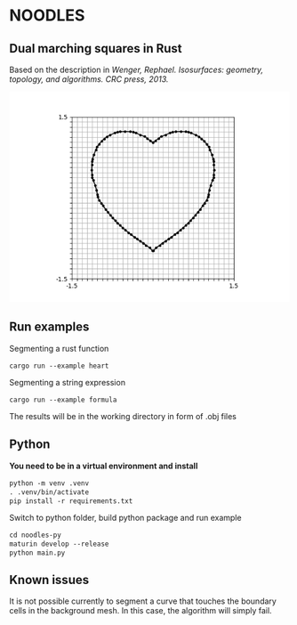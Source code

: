 # NOODLES
## Dual marching squares in Rust

Based on the description in _Wenger, Rephael. Isosurfaces: geometry, topology, and algorithms. CRC press, 2013._

![alt text](img/heart.png)

## Run examples

Segmenting a rust function

```
cargo run --example heart
```

Segmenting a string expression

```
cargo run --example formula
```

The results will be in the working directory in form of .obj files

## Python

**You need to be in a virtual environment and install**

```
python -m venv .venv
. .venv/bin/activate
pip install -r requirements.txt
```

Switch to python folder, build python package and run example
```
cd noodles-py
maturin develop --release
python main.py
```

## Known issues

It is not possible currently to segment a curve that touches the boundary cells in the background mesh. In this case, the algorithm will simply fail.
